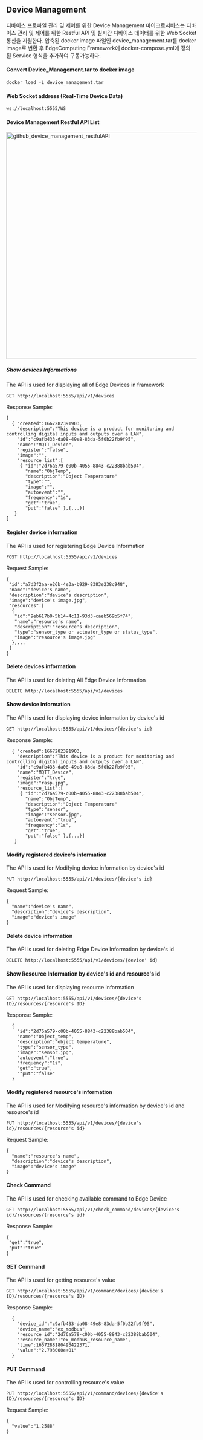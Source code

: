 ## Device Management
디바이스 프로파일 관리 및 제어를 위한 Device Management 마이크로서비스는 디바이스 관리 및 제어를 위한 Restful API 및 실시간 디바이스 데이터를 위한 Web Socket 통신을 지원한다.
압축된 docker image 파일인 device_management.tar를 docker image로 변환 후 EdgeComputing Framework에 docker-compose.yml에 정의 된 Service 형식을 추가하여 구동가능하다.


#### Convert Device_Management.tar to docker image
```
docker load -i device_management.tar
```

#### Web Socket address (Real-Time Device Data)
```
ws://localhost:5555/WS
```


#### Device Management Restful API List

<img width="600" alt="github_device_management_restfulAPI" src="https://user-images.githubusercontent.com/120157640/209511773-1fa3c720-b425-4f3d-9963-f05c71881c62.PNG">

##### Show devices Informations
The API is used for displaying all of Edge Devices in framework
```
GET http://localhost:5555/api/v1/devices
```
Response Sample:
```
[
  { "created":1667282391903, 
    "description":"This device is a product for monitoring and controlling digital inputs and outputs over a LAN",
    "id":"c9afb433-da08-49e8-83da-5f0b22fb9f95",
    "name":"MQTT_Device",
    "register":"false",
    "image":"",
    "resource_list":[
     { "id":"2d76a579-c00b-4055-8843-c22388bab504",
       "name":"ObjTemp",
       "description":"Object Temperature"
       "type":"",
       "image":"",
       "autoevent":"",
       "frequency":"1s",
       "get":"true",
       "put":"false" },{...}]
   }
]
```
#### Register device information
The API is used for registering Edge Device Information
```
POST http://localhost:5555/api/v1/devices
```
Request Sample:
```
{
 "id":"a7d3f2aa-e26b-4e3a-b929-8383e238c948",
 "name":"device's name",
 "description":"device's description",
 "image":"device's image.jpg",
 "resources":[
  {
   "id":"9eb617b0-5b14-4c11-93d3-caeb569b5f74",
   "name":"resource's name",
   "description":"resource's description",
   "type":"sensor_type or actuator_type or status_type",
   "image":"resource's image.jpg"
  },...
 ]
}
```
#### Delete devices information
The API is used for deleting All Edge Device Information
```
DELETE http://localhost:5555/api/v1/devices
```
#### Show device information
The API is used for displaying device information by device's id
```
GET http://localhost:5555/api/v1/devices/{device's id}
```
Response Sample:
```
  { "created":1667282391903, 
    "description":"This device is a product for monitoring and controlling digital inputs and outputs over a LAN",
    "id":"c9afb433-da08-49e8-83da-5f0b22fb9f95",
    "name":"MQTT_Device",
    "register":"true",
    "image":"rasp.jpg",
    "resource_list":[
     { "id":"2d76a579-c00b-4055-8843-c22388bab504",
       "name":"ObjTemp",
       "description":"Object Temperature"
       "type":"sensor",
       "image":"sensor.jpg",
       "autoevent":"true",
       "frequency":"1s",
       "get":"true",
       "put":"false" },{...}]
   }
```
#### Modify registered device's information
The API is used for Modifying device information by device's id
```
PUT http://localhost:5555/api/v1/devices/{device's id}
```
Request Sample:
```
{
  "name":"device's name",
  "description":"device's description",
  "image":"device's image"
}
```
#### Delete device information
The API is used for deleting Edge Device Information by device's id
```
DELETE http://localhost:5555/api/v1/devices/{device' id}
``` 
#### Show Resource Information by device's id and resource's id
The API is used for displaying resource information
```
GET http://localhost:5555/api/v1/devices/{device's ID}/resources/{resource's ID}
```
Response Sample:
```
  {
    "id":"2d76a579-c00b-4055-8843-c22388bab504",
    "name":"Object_temp",
    "description":"object temperature",
    "type":"sensor_type",
    "image":"sensor.jpg",
    "autoevent":"true",
    "frequency":"1s",
    "get":"true",
    ""put":"false"
  }
```
#### Modify registered resource's information
The API is used for Modifying resource's information by device's id and resource's id
```
PUT http://localhost:5555/api/v1/devices/{device's id}/resources/{resource's id}
```
Request Sample:
```
{
  "name":"resource's name",
  "description":"device's description",
  "image":"device's image"
}
```
#### Check Command 
The API is used for checking available command to Edge Device
```
GET http://localhost:5555/api/v1/check_command/devices/{device's id}/resources/{resource's id}
```
Response Sample:
```
{
 "get":"true",
 "put":"true"
}
```
#### GET Command
The API is used for getting resource's value
```
GET http://localhost:5555/api/v1/command/devices/{device's ID}/resources/{resource's ID}
```
Response Sample:
```
  {
    "device_id":"c9afb433-da08-49e8-83da-5f0b22fb9f95",
    "device_name":"ex_modbus",
    "resource_id":"2d76a579-c00b-4055-8843-c22388bab504",
    "resource_name":"ex_modbus_resource_name",
    "time":1667288180493422371,
    "value":"2.793000e+01"
  }
```
#### PUT Command
The API is used for controlling resource's value
```
PUT http://localhost:5555/api/v1/command/devices/{device's ID}/resources/{resource's ID}
```
Request Sample:
```
{
  "value":"1.2588"
}
```
